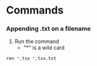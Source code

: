 # Commands

### Appending .txt on a filename

1. Run the command
    - "*" is a wild card
```sh
ren *.tsx *.tsx.txt
```
